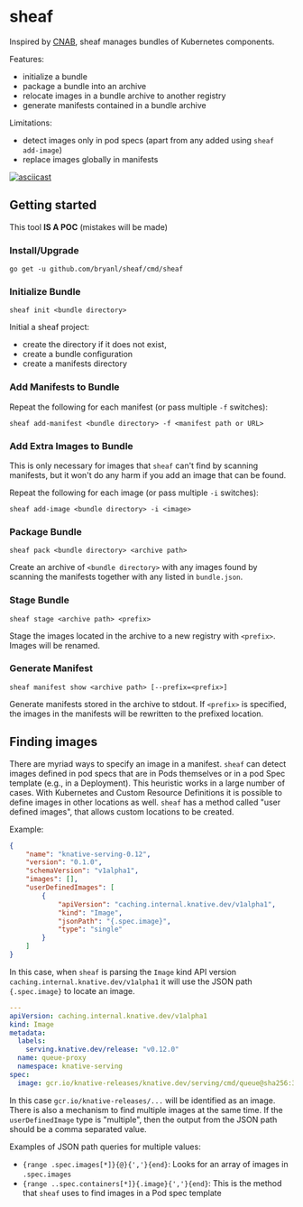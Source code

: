 # sheaf

Inspired by [CNAB](https://cnab.io/), sheaf manages bundles of Kubernetes components.

Features:

* initialize a bundle
* package a bundle into an archive
* relocate images in a bundle archive to another registry
* generate manifests contained in a bundle archive

Limitations:

* detect images only in pod specs (apart from any added using `sheaf add-image`)
* replace images globally in manifests

[![asciicast](https://asciinema.org/a/yNVzkkpsVsUjT2jvSidfeqVHz.svg)](https://asciinema.org/a/yNVzkkpsVsUjT2jvSidfeqVHz)

## Getting started

This tool **IS A POC** (mistakes will be made)

### Install/Upgrade

`go get -u github.com/bryanl/sheaf/cmd/sheaf`

### Initialize Bundle

`sheaf init <bundle directory>`

Initial a sheaf project:
* create the directory if it does not exist, 
* create a bundle configuration
* create a manifests directory

### Add Manifests to Bundle

Repeat the following for each manifest (or pass multiple `-f` switches):

`sheaf add-manifest <bundle directory> -f <manifest path or URL>`

### Add Extra Images to Bundle

This is only necessary for images that `sheaf` can't find by scanning manifests, but it won't
do any harm if you add an image that can be found.

Repeat the following for each image (or pass multiple `-i` switches):

`sheaf add-image <bundle directory> -i <image>`

### Package Bundle

`sheaf pack <bundle directory> <archive path>`

Create an archive of `<bundle directory>` with any images found by scanning the manifests together with any listed in `bundle.json`.

### Stage Bundle

`sheaf stage <archive path> <prefix>`

Stage the images located in the archive to a new registry with `<prefix>`. Images will be renamed.

### Generate Manifest

`sheaf manifest show <archive path> [--prefix=<prefix>]`

Generate manifests stored in the archive to stdout. If `<prefix>` is specified, the images in the manifests will be
rewritten to the prefixed location. 

## Finding images

There are myriad ways to specify an image in a manifest. `sheaf` can detect images defined in pod specs that are in
Pods themselves or in a pod Spec template (e.g., in a Deployment). This heuristic works in a large number of cases. 
With Kubernetes and Custom Resource Definitions it is possible to define images in other locations as well. `sheaf`
has a method called "user defined images", that allows custom locations to be created. 

Example:

```json
{
    "name": "knative-serving-0.12",
    "version": "0.1.0",
    "schemaVersion": "v1alpha1",
    "images": [],
    "userDefinedImages": [
        {
            "apiVersion": "caching.internal.knative.dev/v1alpha1",
            "kind": "Image",
            "jsonPath": "{.spec.image}",
            "type": "single"
        }
    ]
}
```
 
In this case, when `sheaf` is parsing the `Image` kind API version `caching.internal.knative.dev/v1alpha1` it will
use the JSON path `{.spec.image}` to locate an image. 

```yaml
---
apiVersion: caching.internal.knative.dev/v1alpha1
kind: Image
metadata:
  labels:
    serving.knative.dev/release: "v0.12.0"
  name: queue-proxy
  namespace: knative-serving
spec:
  image: gcr.io/knative-releases/knative.dev/serving/cmd/queue@sha256:3932262d4a44284f142f4c49f707526e70dd86317163a88a8cbb6de035a401a9
```

In this case `gcr.io/knative-releases/...` will be identified as an image. There is also a mechanism to find multiple 
images at the same time. If the `userDefinedImage` type is "multiple", then the output from the JSON path should be 
a comma separated value.   

Examples of JSON path queries for multiple values:
* `{range .spec.images[*]}{@}{','}{end}`: Looks for an array of images in `.spec.images`
* `{range ..spec.containers[*]}{.image}{','}{end}`: This is the method that `sheaf` uses to find images in a Pod spec
template

